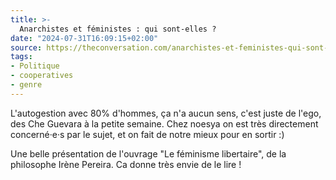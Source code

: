 ```yaml
---
title: >-
  Anarchistes et féministes : qui sont-elles ?
date: "2024-07-31T16:09:15+02:00"
source: https://theconversation.com/anarchistes-et-feministes-qui-sont-elles-231032
tags:
- Politique
- cooperatives
- genre
---
```

L'autogestion avec 80% d'hommes, ça n'a aucun sens, c'est juste de l'ego, des Che Guevara à la petite semaine. Chez noesya on est très directement concerné·e·s par le sujet, et on fait de notre mieux pour en sortir :)

Une belle présentation de l'ouvrage "Le féminisme libertaire", de la philosophe Irène Pereira. Ca donne très envie de le lire !
